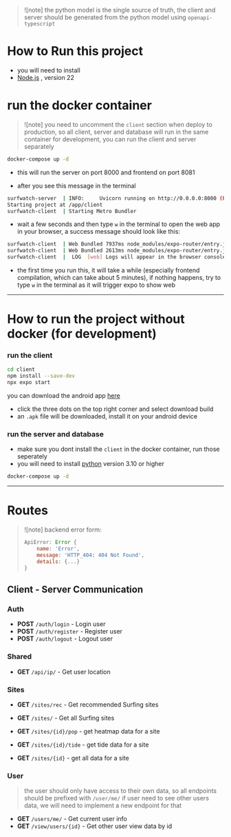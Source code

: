 > ![note]
> the python model is the single source of truth, the client and server should be generated from the python model using `openapi-typescript`

# How to Run this project

- you will need to install
- [Node.js](https://nodejs.org/en/download/) , version 22

# run the docker container

> ![note]
> you need to uncomment the `client` section when deploy to production, so all client, server and database will run in the same container
> for development, you can run the client and server separately

```bash
docker-compose up -d
```

- this will run the server on port 8000 and frontend on port 8081

- after you see this message in the terminal

```bash
surfwatch-server  | INFO:     Uvicorn running on http://0.0.0.0:8000 (Press CTRL+C to quit)
Starting project at /app/client
surfwatch-client  | Starting Metro Bundler
```

- wait a few seconds and then type `w` in the terminal to open the web app in your browser, a success message should look like this:

```bash
surfwatch-client  | Web Bundled 7937ms node_modules/expo-router/entry.js (782 modules)
surfwatch-client  | Web Bundled 2613ms node_modules/expo-router/entry.js (781 modules)
surfwatch-client  |  LOG  [web] Logs will appear in the browser console
```

- the first time you run this, it will take a while (especially frontend compilation, which can take about 5 minutes), if nothing happens, try to type `w` in the terminal as it will trigger expo to show web

---

# How to run the project without docker (for development)

### run the client

```bash
cd client
npm install --save-dev
npx expo start
```

you can download the android app [here](https://expo.dev/accounts/kiminus/projects/client/builds/3861ecc3-46b3-4505-b4e9-c5c379fafe58)

- click the three dots on the top right corner and select download build
- an `.apk` file will be downloaded, install it on your android device

### run the server and database

- make sure you dont install the `client` in the docker container, run those seperately
- you will need to install [python](https://www.python.org/downloads/) version 3.10 or higher

```bash
docker-compose up -d
```

---

# Routes

> ![note]
> backend error form:
>
> ```javascript
> ApiError: Error {
>     name: 'Error',
>     message: 'HTTP_404: 404 Not Found',
>     details: {...}
> }
> ```

## Client - Server Communication

### Auth

- **POST** `/auth/login` - Login user
- **POST** `/auth/register` - Register user
- **POST** `/auth/logout` - Logout user

### Shared

- **GET** `/api/ip/` - Get user location

### Sites

- **GET** `/sites/rec` - Get recommended Surfing sites
- **GET** `/sites/` - Get all Surfing sites

- **GET** `/sites/{id}/pop` - get heatmap data for a site
- **GET** `/sites/{id}/tide` - get tide data for a site
- **GET** `/sites/{id}` - get all data for a site

### User

> the user should only have access to their own data, so all endpoints should be prefixed with `/user/me/`
> if user need to see other users data, we will need to implement a new endpoint for that

- **GET** `/users/me/` - Get current user info
- **GET** `/view/users/{id}` - Get other user view data by id
